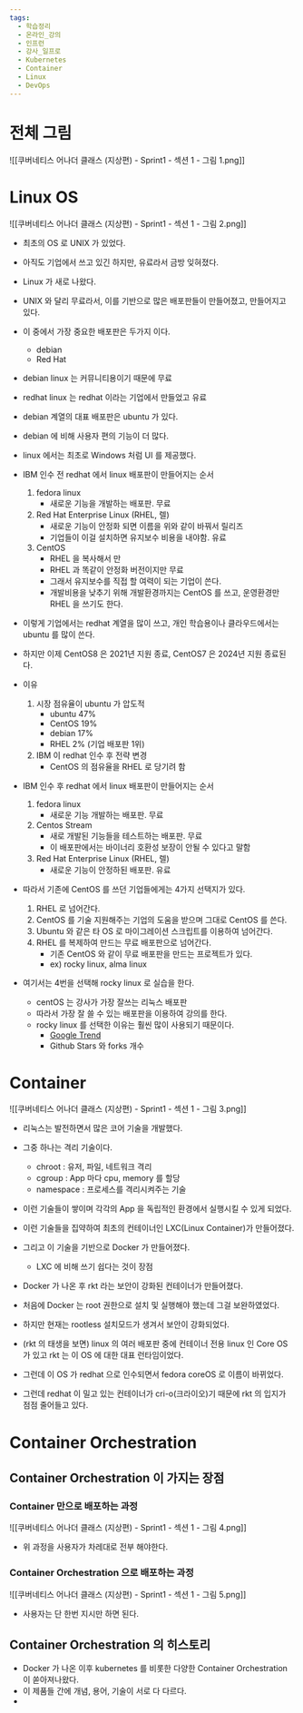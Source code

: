 ```yaml
---
tags:
  - 학습정리
  - 온라인_강의
  - 인프런
  - 강사_일프로
  - Kubernetes
  - Container
  - Linux
  - DevOps
---
```

# 전체 그림

![[쿠버네티스 어나더 클래스 (지상편) - Sprint1 - 섹션 1 - 그림 1.png]]

# Linux OS

![[쿠버네티스 어나더 클래스 (지상편) - Sprint1 - 섹션 1 - 그림 2.png]]

- 최초의 OS 로 UNIX 가 있었다.
- 아직도 기업에서 쓰고 있긴 하지만, 유료라서 금방 잊혀졌다.

- Linux 가 새로 나왔다.
- UNIX 와 달리 무료라서, 이를 기반으로 많은 배포판들이 만들어졌고, 만들어지고 있다.

- 이 중에서 가장 중요한 배포판은 두가지 이다.
	- debian
	- Red Hat
- debian linux 는 커뮤니티용이기 때문에 무료
- redhat linux 는 redhat 이라는 기업에서 만들었고 유료

- debian 계열의 대표 배포판은 ubuntu 가 있다.
- debian 에 비해 사용자 편의 기능이 더 많다.
- linux 에서는 최초로 Windows 처럼 UI 를 제공했다.

- IBM 인수 전 redhat 에서 linux 배포판이 만들어지는 순서
	1. fedora linux 
		- 새로운 기능을 개발하는 배포판. 무료
	2. Red Hat Enterprise Linux (RHEL, 렐)
		- 새로운 기능이 안정화 되면 이름을 위와 같이 바꿔서 릴리즈
		- 기업들이 이걸 설치하면 유지보수 비용을 내야함. 유료
	3. CentOS
		- RHEL 을 복사해서 만
		- RHEL 과 똑같이 안정화 버전이지만 무료
		- 그래서 유지보수를 직접 할 여력이 되는 기업이 쓴다.
		- 개발비용을 낮추기 위해 개발환경까지는 CentOS 를 쓰고, 운영환경만 RHEL 을 쓰기도 한다.

- 이렇게 기업에서는 redhat 계열을 많이 쓰고, 개인 학습용이나 클라우드에서는 ubuntu 를 많이 쓴다.

- 하지만 이제 CentOS8 은 2021년 지원 종료, CentOS7 은 2024년 지원 종료된다.
- 이유
	1. 시장 점유율이 ubuntu 가 압도적
		- ubuntu 47%
		- CentOS 19%
		- debian 17%
		- RHEL 2% (기업 배포판 1위)
	2. IBM 이 redhat 인수 후 전략 변경
		- CentOS 의 점유율을 RHEL 로 당기려 함

- IBM 인수 후 redhat 에서 linux 배포판이 만들어지는 순서
	1. fedora linux
		- 새로운 기능 개발하는 배포판. 무료
	2. Centos Stream
		- 새로 개발된 기능들을 테스트하는 배포판. 무료
		- 이 배포판에서는 바이너리 호환성 보장이 안될 수 있다고 말함
	3. Red Hat Enterprise Linux (RHEL, 렐)
		- 새로운 기능이 안정하된 배포판. 유료

- 따라서 기존에 CentOS 를 쓰던 기업들에게는 4가지 선택지가 있다.
	1. RHEL 로 넘어간다.
	2. CentOS 를 기술 지원해주는 기업의 도움을 받으며 그대로 CentOS 를 쓴다.
	3. Ubuntu 와 같은 타 OS 로 마이그레이션 스크립트를 이용하여 넘어간다.
	4. RHEL 를 복제하여 만드는 무료 배포판으로 넘어간다.
		- 기존 CentOS 와 같이 무료 배포판을 만드는 프로젝트가 있다.
		-  ex) rocky linux, alma linux 

- 여기서는 4번을 선택해 rocky linux 로 실습을 한다.
	- centOS 는 강사가 가장 잘쓰는 리눅스 배포판
	- 따라서 가장 잘 쓸 수 있는 배포판을 이용하여 강의를 한다.
	- rocky linux 를 선택한 이유는 훨씬 많이 사용되기 때문이다.
		- [Google Trend](https://trends.google.com/trends/explore?date=today%205-y&q=rocky%20linux,alma%20linux&hl=en)
		- Github Stars 와 forks 개수
	
# Container

![[쿠버네티스 어나더 클래스 (지상편) - Sprint1 - 섹션 1 - 그림 3.png]]

- 리눅스는 발전하면서 많은 코어 기술을 개발했다.
- 그중 하나는 격리 기술이다.
	- chroot : 유저, 파일, 네트워크 격리
	- cgroup : App 마다 cpu, memory 를 할당
	- namespace : 프로세스를 격리시켜주는 기술
- 이런 기술들이 쌓이며 각각의 App 을 독립적인 환경에서 실행시킬 수 있게 되었다.

- 이런 기술들을 집약하여 최초의 컨테이너인 LXC(Linux Container)가 만들어졌다.
- 그리고 이 기술을 기반으로 Docker 가 만들어졌다.
	- LXC 에 비해 쓰기 쉽다는 것이 장점

- Docker 가 나온 후 rkt 라는 보안이 강화된 컨테이너가 만들어졌다.
- 처음에 Docker 는 root 권한으로 설치 및 실행해야 했는데 그걸 보완하였었다.
- 하지만 현재는 rootless 설치모드가 생겨서 보안이 강화되었다.

- (rkt 의 태생을 보면) linux 의 여러 배포판 중에 컨테이너 전용 linux 인 Core OS 가 있고 rkt 는 이 OS 에 대한 대표 런타임이었다.
- 그런데 이 OS 가 redhat 으로 인수되면서 fedora coreOS 로 이름이 바뀌었다.
- 그런데 redhat 이 밀고 있는 컨테이너가 cri-o(크라이오)기 때문에 rkt 의 입지가 점점 줄어들고 있다.

# Container Orchestration

## Container Orchestration 이 가지는 장점

### Container 만으로 배포하는 과정

![[쿠버네티스 어나더 클래스 (지상편) - Sprint1 - 섹션 1 - 그림 4.png]]

- 위 과정을 사용자가 차레대로 전부 해야한다.

### Container Orchestration 으로 배포하는 과정

![[쿠버네티스 어나더 클래스 (지상편) - Sprint1 - 섹션 1 - 그림 5.png]]

- 사용자는 단 한번 지시만 하면 된다.

## Container Orchestration 의 히스토리




- Docker 가 나온 이후 kubernetes 를 비롯한 다양한 Container Orchestration 이 쏟아져나왔다.
- 이 제품들 간에 개념, 용어, 기술이 서로 다 다르다.
- 




